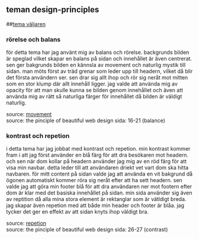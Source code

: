 <h2>teman design-principles</h2>

##[tema väljaren](theme-selector)

<h3>rörelse och balans</h3>

<p>för detta tema har jag använt mig av balans och rörelse. backgrunds bilden är speglad vilket skapar en balans på sidan och innehållet är även centrerat.
sen ger bakgrunds bilden en kännsla av movement och naturlig mystik till sidan. man möts först av träd grenar som leder upp till headern, vilket då blir
det första användern ser. sen drar sig allt ihop och rör sig neråt mot mitten som en stor klump där allt innehåll ligger. jag valde att använda mig av
opacity för att man skulle kunna se bilden genom innehållet och även att använda mig av rätt så naturliga färger för innehållet då bilden är väldigt
naturlig.</p>


source: <a href="https://tympanus.net/codrops/2011/01/14/visual-movement-flow/"> movement </a>   <br>
source: the pinciple of beautiful web design sida: 16-21 (balance)   <br>
<h3>kontrast och repetion</h3>
<p>i detta tema har jag jobbat med kontrast och repetion. min kontrast kommer fram i att jag först använder en blå färg för att dra besökaren mot headern.
och sen när dom kollar på headern använder jag mig av en röd färg för att visa min navbar. detta leder till att användaren driekt vet vart dom ska hitta navbaren.
för mitt content på sidan valde jag att använda en vit bakgrund då ögonen automatiskt kommer röra sig neråt efter att ha sett headern. sen valde jag att göra min footer
blå för att dra användaren ner mot footern efter dom är klar med det basiska innehållet på sidan. min sida använder sig även av reptition då alla mina stora element är rektanglar som är vätldigt breda.
jag skapar även repetion med att både min header och footer är blåa. jag tycker det ger en effekt av att sidan knyts ihop väldigt bra.</p>

source: <a href="https://www.techrepublic.com/blog/web-designer/effective-design-principles-for-web-designers-repetition/"> repetion </a>   <br>
source: the pinciple of beautiful web design sida: 26-27 (contrast)   <br>
